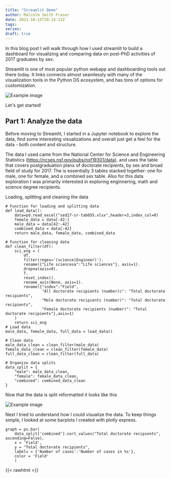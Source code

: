 ```yaml
---
title: "Streamlit Demo"
author: Malcolm Smith Fraser
date: 2021-10-15T20:14:13Z
tags:
series:
draft: true
---
```


In this blog post I will walk through how I used streamlit to build a dashboard 
for visualizing and comparing data on post-PhD activities of 2017 graduates by sex.

Streamlit is one of most popular python webapp and dashboarding tools out there today.
It links connects almost seamlessly with many of the visualization tools in the 
Python DS ecosystem, and has tons of options for customization.

![Example image](/images/streamlit-demo-fulldashboard.png)

Let's get started!

## **Part 1: Analyze the data**
Before moving to Streamlit, I started in a Jupyter notebook to explore the data, 
find some interesting visualizations and overall just get a feel for the data - 
both content and structure. 

The data I used came from the National Center for Science and Engineering Statistics 
(https://ncses.nsf.gov/pubs/nsf19301/data), and uses the table that covers
postgraduation plans of doctorate recipients, by sex and broad field of study for 2017.
The is essentially 3 tables stacked together: one for male, one for female, and 
a combined sex table. Also for this data exploration I was primarily interested 
in exploring enginnering, math and science degree recipients.

Loading, splitting and cleaning the data
```{python}
# Function for loading and splitting data
def load_data():
    data=pd.read_excel("sed17-sr-tab055.xlsx",header=3,index_col=0)
    female_data = data[-42:]
    male_data = data[42:-42]
    combined_data = data[:42]
    return male_data, female_data, combined_data
  
# Function for cleaning data
def clean_filter(df):
    sci_eng = (
        df.
        filter(regex='(science|Engineer)').
        rename({"Life sciencesa":"Life sciences"}, axis=1).
        dropna(axis=0).
        T.
        reset_index().
        rename_axis(None, axis=1).
        rename({"index":"Field",
                "All doctorate recipients (number)c": "Total doctorate recipients",
                "Male doctorate recipients (number)": "Total doctorate recipients",
                "Female doctorate recipients (number)": "Total doctorate recipients"},axis=1)
    )
    return sci_eng
# Load data
male_data, female_data, full_data = load_data()

# Clean data
male_data_clean = clean_filter(male_data)
female_data_clean = clean_filter(female_data)
full_data_clean = clean_filter(full_data)

# Organize data splits
data_split = {
    "male": male_data_clean,
    "female": female_data_clean,
    "combined": combined_data_clean
}
```

Now that the data is split reformatted it looks like this

![Example image](/images/streamlit-demo-dataframe1.png)

Next I tried to understand how I could visualize the data. To keep things simple,
I looked at some barplots I created with plotly express.
```{python}
graph = px.bar(
    data_split['combined'].sort_values("Total doctorate recipients", ascending=False), 
    x = 'Field',
    y = "Total doctorate recipients",
    labels = {'Number of cases':'Number of cases in %s'},
    color = 'Field'
    )
```

{{< rawhtml >}}
        <div id="f49aa1f2-7772-4758-b8bc-ed3fc9f18765" class="plotly-graph-div" style="height:100%; width:100%;"></div>
            <script type="text/javascript">
                
                    window.PLOTLYENV=window.PLOTLYENV || {};
                    
                if (document.getElementById("f49aa1f2-7772-4758-b8bc-ed3fc9f18765")) {
                    Plotly.newPlot(
                        'f49aa1f2-7772-4758-b8bc-ed3fc9f18765',
                        [{"alignmentgroup": "True", "hovertemplate": "Field=%{x}<br>Total doctorate recipients=%{y}<extra></extra>", "legendgroup": "Life sciences", "marker": {"color": "#636efa"}, "name": "Life sciences", "offsetgroup": "Life sciences", "orientation": "v", "showlegend": true, "textposition": "auto", "type": "bar", "x": ["Life sciences"], "xaxis": "x", "y": [12592.0], "yaxis": "y"}, {"alignmentgroup": "True", "hovertemplate": "Field=%{x}<br>Total doctorate recipients=%{y}<extra></extra>", "legendgroup": "Engineering", "marker": {"color": "#EF553B"}, "name": "Engineering", "offsetgroup": "Engineering", "orientation": "v", "showlegend": true, "textposition": "auto", "type": "bar", "x": ["Engineering"], "xaxis": "x", "y": [9843], "yaxis": "y"}, {"alignmentgroup": "True", "hovertemplate": "Field=%{x}<br>Total doctorate recipients=%{y}<extra></extra>", "legendgroup": "Psychology and social sciences", "marker": {"color": "#00cc96"}, "name": "Psychology and social sciences", "offsetgroup": "Psychology and social sciences", "orientation": "v", "showlegend": true, "textposition": "auto", "type": "bar", "x": ["Psychology and social sciences"], "xaxis": "x", "y": [9079], "yaxis": "y"}, {"alignmentgroup": "True", "hovertemplate": "Field=%{x}<br>Total doctorate recipients=%{y}<extra></extra>", "legendgroup": "Physical sciences and earth sciences", "marker": {"color": "#ab63fa"}, "name": "Physical sciences and earth sciences", "offsetgroup": "Physical sciences and earth sciences", "orientation": "v", "showlegend": true, "textposition": "auto", "type": "bar", "x": ["Physical sciences and earth sciences"], "xaxis": "x", "y": [6081.0], "yaxis": "y"}, {"alignmentgroup": "True", "hovertemplate": "Field=%{x}<br>Total doctorate recipients=%{y}<extra></extra>", "legendgroup": "Mathematics and computer sciences", "marker": {"color": "#FFA15A"}, "name": "Mathematics and computer sciences", "offsetgroup": "Mathematics and computer sciences", "orientation": "v", "showlegend": true, "textposition": "auto", "type": "bar", "x": ["Mathematics and computer sciences"], "xaxis": "x", "y": [3843], "yaxis": "y"}],
                        {"barmode": "relative", "legend": {"title": {"text": "Field"}, "tracegroupgap": 0}, "margin": {"t": 60}, "template": {"data": {"bar": [{"error_x": {"color": "#2a3f5f"}, "error_y": {"color": "#2a3f5f"}, "marker": {"line": {"color": "#E5ECF6", "width": 0.5}}, "type": "bar"}], "barpolar": [{"marker": {"line": {"color": "#E5ECF6", "width": 0.5}}, "type": "barpolar"}], "carpet": [{"aaxis": {"endlinecolor": "#2a3f5f", "gridcolor": "white", "linecolor": "white", "minorgridcolor": "white", "startlinecolor": "#2a3f5f"}, "baxis": {"endlinecolor": "#2a3f5f", "gridcolor": "white", "linecolor": "white", "minorgridcolor": "white", "startlinecolor": "#2a3f5f"}, "type": "carpet"}], "choropleth": [{"colorbar": {"outlinewidth": 0, "ticks": ""}, "type": "choropleth"}], "contour": [{"colorbar": {"outlinewidth": 0, "ticks": ""}, "colorscale": [[0.0, "#0d0887"], [0.1111111111111111, "#46039f"], [0.2222222222222222, "#7201a8"], [0.3333333333333333, "#9c179e"], [0.4444444444444444, "#bd3786"], [0.5555555555555556, "#d8576b"], [0.6666666666666666, "#ed7953"], [0.7777777777777778, "#fb9f3a"], [0.8888888888888888, "#fdca26"], [1.0, "#f0f921"]], "type": "contour"}], "contourcarpet": [{"colorbar": {"outlinewidth": 0, "ticks": ""}, "type": "contourcarpet"}], "heatmap": [{"colorbar": {"outlinewidth": 0, "ticks": ""}, "colorscale": [[0.0, "#0d0887"], [0.1111111111111111, "#46039f"], [0.2222222222222222, "#7201a8"], [0.3333333333333333, "#9c179e"], [0.4444444444444444, "#bd3786"], [0.5555555555555556, "#d8576b"], [0.6666666666666666, "#ed7953"], [0.7777777777777778, "#fb9f3a"], [0.8888888888888888, "#fdca26"], [1.0, "#f0f921"]], "type": "heatmap"}], "heatmapgl": [{"colorbar": {"outlinewidth": 0, "ticks": ""}, "colorscale": [[0.0, "#0d0887"], [0.1111111111111111, "#46039f"], [0.2222222222222222, "#7201a8"], [0.3333333333333333, "#9c179e"], [0.4444444444444444, "#bd3786"], [0.5555555555555556, "#d8576b"], [0.6666666666666666, "#ed7953"], [0.7777777777777778, "#fb9f3a"], [0.8888888888888888, "#fdca26"], [1.0, "#f0f921"]], "type": "heatmapgl"}], "histogram": [{"marker": {"colorbar": {"outlinewidth": 0, "ticks": ""}}, "type": "histogram"}], "histogram2d": [{"colorbar": {"outlinewidth": 0, "ticks": ""}, "colorscale": [[0.0, "#0d0887"], [0.1111111111111111, "#46039f"], [0.2222222222222222, "#7201a8"], [0.3333333333333333, "#9c179e"], [0.4444444444444444, "#bd3786"], [0.5555555555555556, "#d8576b"], [0.6666666666666666, "#ed7953"], [0.7777777777777778, "#fb9f3a"], [0.8888888888888888, "#fdca26"], [1.0, "#f0f921"]], "type": "histogram2d"}], "histogram2dcontour": [{"colorbar": {"outlinewidth": 0, "ticks": ""}, "colorscale": [[0.0, "#0d0887"], [0.1111111111111111, "#46039f"], [0.2222222222222222, "#7201a8"], [0.3333333333333333, "#9c179e"], [0.4444444444444444, "#bd3786"], [0.5555555555555556, "#d8576b"], [0.6666666666666666, "#ed7953"], [0.7777777777777778, "#fb9f3a"], [0.8888888888888888, "#fdca26"], [1.0, "#f0f921"]], "type": "histogram2dcontour"}], "mesh3d": [{"colorbar": {"outlinewidth": 0, "ticks": ""}, "type": "mesh3d"}], "parcoords": [{"line": {"colorbar": {"outlinewidth": 0, "ticks": ""}}, "type": "parcoords"}], "pie": [{"automargin": true, "type": "pie"}], "scatter": [{"marker": {"colorbar": {"outlinewidth": 0, "ticks": ""}}, "type": "scatter"}], "scatter3d": [{"line": {"colorbar": {"outlinewidth": 0, "ticks": ""}}, "marker": {"colorbar": {"outlinewidth": 0, "ticks": ""}}, "type": "scatter3d"}], "scattercarpet": [{"marker": {"colorbar": {"outlinewidth": 0, "ticks": ""}}, "type": "scattercarpet"}], "scattergeo": [{"marker": {"colorbar": {"outlinewidth": 0, "ticks": ""}}, "type": "scattergeo"}], "scattergl": [{"marker": {"colorbar": {"outlinewidth": 0, "ticks": ""}}, "type": "scattergl"}], "scattermapbox": [{"marker": {"colorbar": {"outlinewidth": 0, "ticks": ""}}, "type": "scattermapbox"}], "scatterpolar": [{"marker": {"colorbar": {"outlinewidth": 0, "ticks": ""}}, "type": "scatterpolar"}], "scatterpolargl": [{"marker": {"colorbar": {"outlinewidth": 0, "ticks": ""}}, "type": "scatterpolargl"}], "scatterternary": [{"marker": {"colorbar": {"outlinewidth": 0, "ticks": ""}}, "type": "scatterternary"}], "surface": [{"colorbar": {"outlinewidth": 0, "ticks": ""}, "colorscale": [[0.0, "#0d0887"], [0.1111111111111111, "#46039f"], [0.2222222222222222, "#7201a8"], [0.3333333333333333, "#9c179e"], [0.4444444444444444, "#bd3786"], [0.5555555555555556, "#d8576b"], [0.6666666666666666, "#ed7953"], [0.7777777777777778, "#fb9f3a"], [0.8888888888888888, "#fdca26"], [1.0, "#f0f921"]], "type": "surface"}], "table": [{"cells": {"fill": {"color": "#EBF0F8"}, "line": {"color": "white"}}, "header": {"fill": {"color": "#C8D4E3"}, "line": {"color": "white"}}, "type": "table"}]}, "layout": {"annotationdefaults": {"arrowcolor": "#2a3f5f", "arrowhead": 0, "arrowwidth": 1}, "coloraxis": {"colorbar": {"outlinewidth": 0, "ticks": ""}}, "colorscale": {"diverging": [[0, "#8e0152"], [0.1, "#c51b7d"], [0.2, "#de77ae"], [0.3, "#f1b6da"], [0.4, "#fde0ef"], [0.5, "#f7f7f7"], [0.6, "#e6f5d0"], [0.7, "#b8e186"], [0.8, "#7fbc41"], [0.9, "#4d9221"], [1, "#276419"]], "sequential": [[0.0, "#0d0887"], [0.1111111111111111, "#46039f"], [0.2222222222222222, "#7201a8"], [0.3333333333333333, "#9c179e"], [0.4444444444444444, "#bd3786"], [0.5555555555555556, "#d8576b"], [0.6666666666666666, "#ed7953"], [0.7777777777777778, "#fb9f3a"], [0.8888888888888888, "#fdca26"], [1.0, "#f0f921"]], "sequentialminus": [[0.0, "#0d0887"], [0.1111111111111111, "#46039f"], [0.2222222222222222, "#7201a8"], [0.3333333333333333, "#9c179e"], [0.4444444444444444, "#bd3786"], [0.5555555555555556, "#d8576b"], [0.6666666666666666, "#ed7953"], [0.7777777777777778, "#fb9f3a"], [0.8888888888888888, "#fdca26"], [1.0, "#f0f921"]]}, "colorway": ["#636efa", "#EF553B", "#00cc96", "#ab63fa", "#FFA15A", "#19d3f3", "#FF6692", "#B6E880", "#FF97FF", "#FECB52"], "font": {"color": "#2a3f5f"}, "geo": {"bgcolor": "white", "lakecolor": "white", "landcolor": "#E5ECF6", "showlakes": true, "showland": true, "subunitcolor": "white"}, "hoverlabel": {"align": "left"}, "hovermode": "closest", "mapbox": {"style": "light"}, "paper_bgcolor": "white", "plot_bgcolor": "#E5ECF6", "polar": {"angularaxis": {"gridcolor": "white", "linecolor": "white", "ticks": ""}, "bgcolor": "#E5ECF6", "radialaxis": {"gridcolor": "white", "linecolor": "white", "ticks": ""}}, "scene": {"xaxis": {"backgroundcolor": "#E5ECF6", "gridcolor": "white", "gridwidth": 2, "linecolor": "white", "showbackground": true, "ticks": "", "zerolinecolor": "white"}, "yaxis": {"backgroundcolor": "#E5ECF6", "gridcolor": "white", "gridwidth": 2, "linecolor": "white", "showbackground": true, "ticks": "", "zerolinecolor": "white"}, "zaxis": {"backgroundcolor": "#E5ECF6", "gridcolor": "white", "gridwidth": 2, "linecolor": "white", "showbackground": true, "ticks": "", "zerolinecolor": "white"}}, "shapedefaults": {"line": {"color": "#2a3f5f"}}, "ternary": {"aaxis": {"gridcolor": "white", "linecolor": "white", "ticks": ""}, "baxis": {"gridcolor": "white", "linecolor": "white", "ticks": ""}, "bgcolor": "#E5ECF6", "caxis": {"gridcolor": "white", "linecolor": "white", "ticks": ""}}, "title": {"x": 0.05}, "xaxis": {"automargin": true, "gridcolor": "white", "linecolor": "white", "ticks": "", "title": {"standoff": 15}, "zerolinecolor": "white", "zerolinewidth": 2}, "yaxis": {"automargin": true, "gridcolor": "white", "linecolor": "white", "ticks": "", "title": {"standoff": 15}, "zerolinecolor": "white", "zerolinewidth": 2}}}, "xaxis": {"anchor": "y", "categoryarray": ["Life sciences", "Engineering", "Psychology and social sciences", "Physical sciences and earth sciences", "Mathematics and computer sciences"], "categoryorder": "array", "domain": [0.0, 1.0], "title": {"text": "Field"}}, "yaxis": {"anchor": "x", "domain": [0.0, 1.0], "title": {"text": "Total doctorate recipients"}}},
                        {"responsive": true}
                    )
                };
                
            </script>
        </div>
{{< /rawhtml >}}

Now that I have my data formatted and have the plots I want, I can start building the dashboard.

## **Part 2: Build the dashboard**

The idea for the dashboard is to have a sidebar where the user can select the
gender of the data they want to visualize as well as the variable they want to 
visualize for that gender. I also want the user to be able decide if they want to
compare the anlysis and select which sex/combined they will compare with. 
Once selected, the visualizations will be displayed in the main area, with an
option to display the raw data. Lastly, want to give the user an option to hide 
the graph.


Before we start I want to organize the data in a way that makes it easy for the
user to pic the variables to visualize. From the structure of the table, I noticed 
that the columns could be grouped into the following categories:
- Post Grad Status (#),
- Post Grad Employment Type (%)
- Post Grad Study Type (%)
- Post Grad Location (%)
along with a column for total degree recipients and a columns for the degree field.

I decided to record the splits based on the categories. The decision to do this
will become more obvious when we start building the dashboard.
```{python}
total_phd_recipients = full_data_clean.iloc[:,0:1].columns.append(full_data_clean.iloc[:,1:2].columns)
post_grad_location = full_data_clean.iloc[:,0:1].columns.append(full_data_clean.iloc[:,-12:-1].columns)
post_grad_status = full_data_clean.iloc[:,0:1].columns.append(full_data_clean.iloc[:,2:6].columns)
post_grad_study_type = full_data_clean.iloc[:,0:1].columns.append(full_data_clean.iloc[:,6:8].columns)
post_grad_employment_type = full_data_clean.iloc[:,0:1].columns.append(full_data_clean.iloc[:,8:13].columns)
```

Alright, now that that's out of the way lets get building.

### *Building the sidebar*

Create a new python file named dashboard.py and import your packeges.
```{python}
import streamlit as st
import pandas as pd
import numpy as np
import plotly.express as px
```

Setup the streamlit dashboard config, title, and headers/subheaders.
```{python}
st.set_page_config(page_title="My Dashboard",layout='wide')
st.title("**Post-PhD activities for US Science and Engineering Grads**")
st.header("Gender Level Analysis")
st.caption("Data from https://ncses.nsf.gov/pubs/nsf19301/data")
```

Then load, filter, and organize your data the exact same way as we did when analyzing the data (see above).

In the sidebar I will use select boxes for selecting the gender and category.
For selecting the individual variables within the categories in will use a radio
button widget.

```{python}
# select gender
select_gender = st.sidebar.selectbox('Select Gender',["male","female","combined"],key=1)

# select category
select_category = st.sidebar.selectbox("Analysis Category", ["Total Recipients", "Post Grad Status (#)",'Post Grad Employment Type (%)',"Post Grad Study Type (%)","Post Grad Location (%)"])

# subset data based on gender and category
select_data = data_split[select_gender][categories[select_category]]

# select variable from category
select_variable = st.sidebar.radio("Variable", select_data.drop("Field",axis=1).columns)
```

Now if you run `streamlit run dashboard.py` you should get something like this.
![Example image](/images/streamlit-demo-sidebar1.png)

We will get to the "compare" options later.

### Dashboard Body

In the body of our dashboard we add the option to view the raw data.
```{python}
if st.checkbox('Show raw data'):
    st.subheader('Raw data')
    st.dataframe(select_data)
```

Next we will add the plots - that will only show if the option to hide the graphs is not selected.
We also want to plot in two columns in case we decide to make a comparison plot.
```{python}
# Create two columns
col1, col2 = st.columns(2)

# Create "Hide Graph" option
if not st.checkbox('Hide Graph', False, key=1):
    
    # Plot title
    col1.markdown(f"### {select_variable}: {select_gender}")
    
    # Graph data with the variables selected above
    graph = px.bar(
        select_data.sort_values(select_variable, ascending=False), 
        x='Field',
        y=select_variable,
        labels={'Number of cases':'Number of cases in %s'},
        color='Field')
        
    # Optional: Adjust layout
    graph.update_layout(width=700)
    graph.layout.update(showlegend=False)
    
    # Add the plot to the streamlit dashboard in column 1
    col1.plotly_chart(graph,width=700)
```

Since we only want to compare a visualization if we already have generated a baseline one,
now is when we add the comparison information. To do this we add the following 
inside the same "Hide Graph" if statement.
```{python}
    # Create a "Compare" checkbox in the sidebar
    if st.sidebar.checkbox("Compare",True, key=2):
        
        # Select the gender to compare with and grab the data split
        select2 = st.sidebar.selectbox('Select Gender',["female","male","combined"],key=2)
        select_data2 = data_split[select2]
        
        # Graph the comparison plot
        col2.markdown(f"### {select_variable}: {select2}")
        graph2 = px.bar(
            select_data2.sort_values(select_variable, ascending=False), 
            x='Field',
            y=select_variable,
            labels={'Number of cases':'Number of cases in %s'},
            color='Field')
        graph2.layout.update(showlegend=False)
        
         # Add the plot to the streamlit dashboard in column 1
        col2.plotly_chart(graph2)  
```

The resulting dashboard should look something like this
![Example image](/images/streamlit-demo-fulldashboard.png)


I hope you found this walkthrough useful! 


